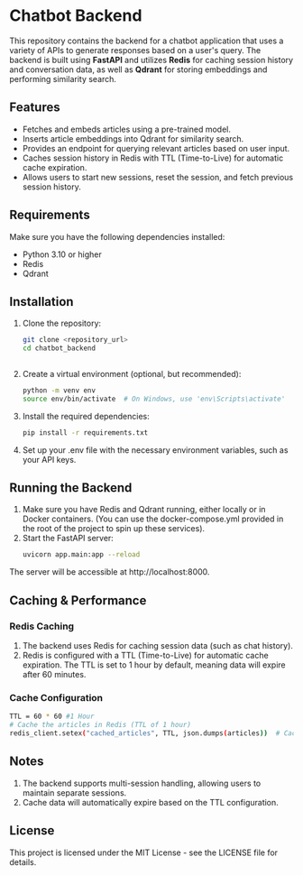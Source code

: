 # Chatbot Backend

This repository contains the backend for a chatbot application that uses a variety of APIs to generate responses based on a user's query. The backend is built using **FastAPI** and utilizes **Redis** for caching session history and conversation data, as well as **Qdrant** for storing embeddings and performing similarity search.

## Features

- Fetches and embeds articles using a pre-trained model.
- Inserts article embeddings into Qdrant for similarity search.
- Provides an endpoint for querying relevant articles based on user input.
- Caches session history in Redis with TTL (Time-to-Live) for automatic cache expiration.
- Allows users to start new sessions, reset the session, and fetch previous session history.

## Requirements

Make sure you have the following dependencies installed:

- Python 3.10 or higher
- Redis
- Qdrant

## Installation

1. Clone the repository:
   ```bash
   git clone <repository_url>
   cd chatbot_backend
  
2. Create a virtual environment (optional, but recommended):
   ```bash
   python -m venv env
   source env/bin/activate  # On Windows, use 'env\Scripts\activate'


3. Install the required dependencies:
   ```bash
   pip install -r requirements.txt
4. Set up your .env file with the necessary environment variables, such as your API keys.

## Running the Backend
1. Make sure you have Redis and Qdrant running, either locally or in Docker containers. (You can use the docker-compose.yml provided in the root of the project to spin up these services).
2. Start the FastAPI server:
   ```bash
   uvicorn app.main:app --reload
The server will be accessible at http://localhost:8000.

## Caching & Performance

### Redis Caching
1. The backend uses Redis for caching session data (such as chat history).
2. Redis is configured with a TTL (Time-to-Live) for automatic cache expiration. The TTL is set to 1 hour by default, meaning data will expire after 60 minutes.

### Cache Configuration
```bash
TTL = 60 * 60 #1 Hour
# Cache the articles in Redis (TTL of 1 hour)
redis_client.setex("cached_articles", TTL, json.dumps(articles))  # Cache for 1 hours
```
## Notes
1. The backend supports multi-session handling, allowing users to maintain separate sessions.
2. Cache data will automatically expire based on the TTL configuration.

## License
This project is licensed under the MIT License - see the LICENSE file for details.




